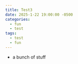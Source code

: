 ```yaml
---
title: Test3
date: 2025-1-22 19:00:00 -0500
categories:
  - fun
  - test
tags:
  - test
  - fun
---
```

- a bunch of stuff